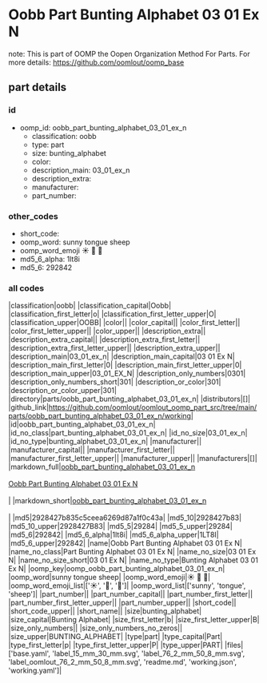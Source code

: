# Oobb Part Bunting Alphabet 03 01 Ex N  

note: This is part of OOMP the Oopen Organization Method For Parts. For more details: https://github.com/oomlout/oomp_base

##  part details





### id
* oomp_id: oobb_part_bunting_alphabet_03_01_ex_n
  * classification: oobb
  * type: part
  * size: bunting_alphabet
  * color: 
  * description_main: 03_01_ex_n
  * description_extra: 
  * manufacturer: 
  * part_number: 

### other_codes
* short_code: 
* oomp_word: sunny tongue sheep
* oomp_word_emoji :sunny: :tongue: :sheep:
* md5_6_alpha: 1lt8i
* md5_6: 292842

### all codes 
|classification|oobb|
|classification_capital|Oobb|
|classification_first_letter|o|
|classification_first_letter_upper|O|
|classification_upper|OOBB|
|color||
|color_capital||
|color_first_letter||
|color_first_letter_upper||
|color_upper||
|description_extra||
|description_extra_capital||
|description_extra_first_letter||
|description_extra_first_letter_upper||
|description_extra_upper||
|description_main|03_01_ex_n|
|description_main_capital|03 01 Ex N|
|description_main_first_letter|0|
|description_main_first_letter_upper|0|
|description_main_upper|03_01_EX_N|
|description_only_numbers|0301|
|description_only_numbers_short|301|
|description_or_color|301|
|description_or_color_upper|301|
|directory|parts/oobb_part_bunting_alphabet_03_01_ex_n|
|distributors|[]|
|github_link|https://github.com/oomlout/oomlout_oomp_part_src/tree/main/parts/oobb_part_bunting_alphabet_03_01_ex_n/working|
|id|oobb_part_bunting_alphabet_03_01_ex_n|
|id_no_class|part_bunting_alphabet_03_01_ex_n|
|id_no_size|03_01_ex_n|
|id_no_type|bunting_alphabet_03_01_ex_n|
|manufacturer||
|manufacturer_capital||
|manufacturer_first_letter||
|manufacturer_first_letter_upper||
|manufacturer_upper||
|manufacturers|[]|
|markdown_full|[oobb_part_bunting_alphabet_03_01_ex_n](https://github.com/oomlout/oomlout_oomp_part_src/tree/main/parts/oobb_part_bunting_alphabet_03_01_ex_n/working)<br>[](https://github.com/oomlout/oomlout_oomp_part_src/tree/main/parts/oobb_part_bunting_alphabet_03_01_ex_n/working)<br>[Oobb Part Bunting Alphabet 03 01 Ex N](https://github.com/oomlout/oomlout_oomp_part_src/tree/main/parts/oobb_part_bunting_alphabet_03_01_ex_n/working)<br><br>|
|markdown_short|[oobb_part_bunting_alphabet_03_01_ex_n](https://github.com/oomlout/oomlout_oomp_part_src/tree/main/parts/oobb_part_bunting_alphabet_03_01_ex_n/working)<br><br>|
|md5|2928427b835c5ceea6269d87a1f0c43a|
|md5_10|2928427b83|
|md5_10_upper|2928427B83|
|md5_5|29284|
|md5_5_upper|29284|
|md5_6|292842|
|md5_6_alpha|1lt8i|
|md5_6_alpha_upper|1LT8I|
|md5_6_upper|292842|
|name|Oobb Part Bunting Alphabet 03 01 Ex N|
|name_no_class|Part Bunting Alphabet 03 01 Ex N|
|name_no_size|03 01 Ex N|
|name_no_size_short|03 01 Ex N|
|name_no_type|Bunting Alphabet 03 01 Ex N|
|oomp_key|oomp_oobb_part_bunting_alphabet_03_01_ex_n|
|oomp_word|sunny tongue sheep|
|oomp_word_emoji|:sunny: :tongue: :sheep:|
|oomp_word_emoji_list|[':sunny:', ':tongue:', ':sheep:']|
|oomp_word_list|['sunny', 'tongue', 'sheep']|
|part_number||
|part_number_capital||
|part_number_first_letter||
|part_number_first_letter_upper||
|part_number_upper||
|short_code||
|short_code_upper||
|short_name||
|size|bunting_alphabet|
|size_capital|Bunting Alphabet|
|size_first_letter|b|
|size_first_letter_upper|B|
|size_only_numbers||
|size_only_numbers_no_zeros||
|size_upper|BUNTING_ALPHABET|
|type|part|
|type_capital|Part|
|type_first_letter|p|
|type_first_letter_upper|P|
|type_upper|PART|
|files|['base.yaml', 'label_15_mm_30_mm.svg', 'label_76_2_mm_50_8_mm.svg', 'label_oomlout_76_2_mm_50_8_mm.svg', 'readme.md', 'working.json', 'working.yaml']|
